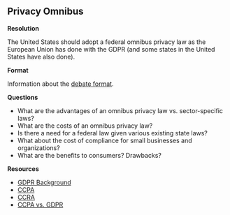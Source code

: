## Privacy Omnibus

**Resolution**

The United States should adopt a federal omnibus privacy law as the European
Union has done with the GDPR (and some states in the United States have also
done).

**Format**

Information about the [debate format](format.md).

**Questions**

* What are the advantages of an omnibus privacy law vs. sector-specific laws?
* What are the costs of an omnibus privacy law?
* Is there a need for a federal law given various existing state laws?
* What about the cost of compliance for small businesses and organizations?
* What are the benefits to consumers? Drawbacks?

**Resources**

* [GDPR Background](https://gdpr.eu/what-is-gdpr/)
* [CCPA](https://leginfo.legislature.ca.gov/faces/codes_displayText.xhtml?lawCode=CIV&division=3.&title=1.81.5.&part=4.&chapter=&article)
* [CCRA](https://vig.cdn.sos.ca.gov/2020/general/pdf/topl-prop24.pdf)
* [CCPA vs. GDPR](https://www.okta.com/uk/blog/2021/04/ccpa-vs-gdpr/)
